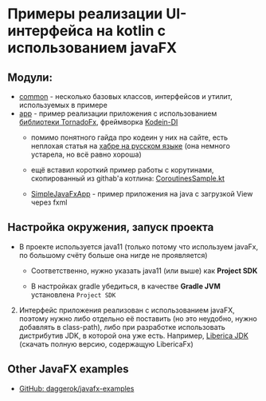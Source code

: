 # Примеры реализации UI-интерфейса на kotlin с использованием javaFX

## Модули:

* [common](fx/common) - несколько базовых классов, интерфейсов и утилит, используемых в примере
* [app](fx/app) - пример реализации приложения с использованием [библиотеки TornadoFx](https://tornadofx.io/),
  фреймворка [Kodein-DI](https://kodein.org/)
    * помимо понятного гайда про кодеин у них на сайте, есть неплохая статья на [хабре на русском языке](https://habr.com/ru/post/431696/)
      (она немного устарела, но всё равно хороша)
    
    * ещё вставил короткий пример работы с корутинами, скопированный из githab'а котлина: [CoroutinesSample.kt](fx/app/src/main/kotlin/ru/croc/ibelozor/kotlinfx/CoroutinesSampleLauncher.kt)
    
    * [SimpleJavaFxApp](fx/app/src/main/java/ru/croc/ibelozor/javafx/SimpleJavaFxApp.java) - пример приложения на java с 
    загрузкой View через fxml

## Настройка окружения, запуск проекта

* В проекте используется java11 (только потому что используем javaFx, по большому счёту больше она нигде не проявляется)

    * Соответственно, нужно указать java11 (или выше) как **Project SDK**
    
    * В настройках gradle убедиться, в качестве **Gradle JVM** установлена `Project SDK` 
    

2. Интерфейс приложения реализован с использованием javaFX, поэтому нужно либо отдельно её поставить (но это неудобно, 
   нужно добавлять в class-path), либо при разработке использовать дистрибутив JDK, в которой она уже есть. Например, 
   [Liberica JDK](https://libericajdk.ru/pages/downloads/#/java-11-lts) (скачать полную версию, содержащую LibericaFx)
   
## Other JavaFX examples
* [GitHub: daggerok/javafx-examples](https://github.com/daggerok/javafx-examples)
